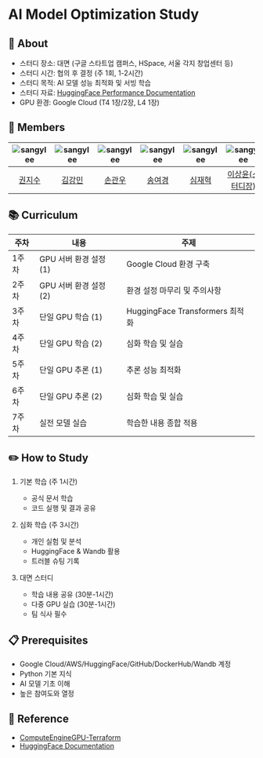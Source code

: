 # AI Model Optimization Study


## 🔭 About 
- 스터디 장소: 대면 (구글 스타트업 캠퍼스, HSpace, 서울 각지 창업센터 등)
- 스터디 시간: 협의 후 결정 (주 1회, 1-2시간)
- 스터디 목적: AI 모델 성능 최적화 및 서빙 학습
- 스터디 자료: [HuggingFace Performance Documentation](https://huggingface.co/docs/transformers/performance)
- GPU 환경: Google Cloud (T4 1장/2장, L4 1장)


## 👥 Members
| ![sangylee](https://avatars.githubusercontent.com/u/52999093?v=4) | ![sangylee](https://avatars.githubusercontent.com/u/52999093?v=4) | ![sangylee](https://avatars.githubusercontent.com/u/52999093?v=4) | ![sangylee](https://avatars.githubusercontent.com/u/52999093?v=4) | ![sangylee](https://avatars.githubusercontent.com/u/52999093?v=4) | ![sangylee](https://avatars.githubusercontent.com/u/52999093?v=4) |
|:--:|:--:|:--:|:--:|:--:|:--:|
| [권지수](https://github.com/falconlee236) | [김강민](https://github.com/falconlee236) | [손관우](https://github.com/falconlee236) | [송여경](https://github.com/falconlee236) | [심재혁](https://github.com/falconlee236) | [이상윤(스터디장)](https://github.com/falconlee236) |

## 📚 Curriculum
| 주차 | 내용 | 주제 |
|-----|------|------|
| 1주차 | GPU 서버 환경 설정 (1) | Google Cloud 환경 구축 |
| 2주차 | GPU 서버 환경 설정 (2) | 환경 설정 마무리 및 주의사항 |
| 3주차 | 단일 GPU 학습 (1) | HuggingFace Transformers 최적화 |
| 4주차 | 단일 GPU 학습 (2) | 심화 학습 및 실습 |
| 5주차 | 단일 GPU 추론 (1) | 추론 성능 최적화 |
| 6주차 | 단일 GPU 추론 (2) | 심화 학습 및 실습 |
| 7주차 | 실전 모델 실습 | 학습한 내용 종합 적용 |


## ✏️ How to Study
1. 기본 학습 (주 1시간)
   - 공식 문서 학습
   - 코드 실행 및 결과 공유

2. 심화 학습 (주 3시간)
   - 개인 실험 및 분석
   - HuggingFace & Wandb 활용
   - 트러블 슈팅 기록

3. 대면 스터디
   - 학습 내용 공유 (30분-1시간)
   - 다중 GPU 실습 (30분-1시간)
   - 팀 식사 필수


## 📋 Prerequisites
- Google Cloud/AWS/HuggingFace/GitHub/DockerHub/Wandb 계정
- Python 기본 지식
- AI 모델 기초 이해
- 높은 참여도와 열정


## 📑 Reference
- [ComputeEngineGPU-Terraform](https://github.com/OptiMaps/ComputeEngineGPU-Terraform)
- [HuggingFace Documentation](https://huggingface.co/docs/transformers/performance)
